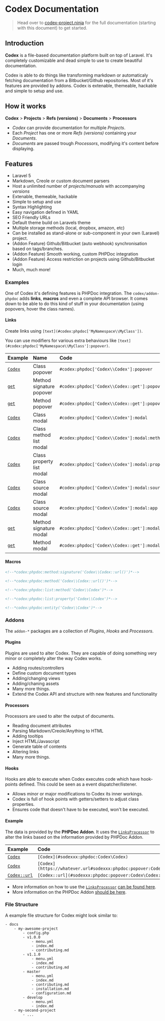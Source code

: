 <!---
title: Overview
subtitle: Codex Documentation
buttons:
  type: buttons
  buttons:    
    github: 
      text: Github
      icon: fa fa-github    
      attr:
          href: https://github.com/codex-project/codex
          target: _blank
    packagist:
      text: Packagist
      attr:    
          href: https://packagist.org/packages/codex
          target: _blank
-->


# Codex Documentation

<!--*codex:general:hide*-->

> Head over to [codex-project.ninja](http://codex-project.ninja) for the full documentation (starting with this document) to get started.

<!--*codex:/general:hide*-->


<!--*codex:phpdoc:method_signature('Codex\\Codex::url()')*-->

## Introduction
**Codex** is a file-based documentation platform built on top of Laravel. It's completely customizable and dead simple to use to create beautiful documentation.

Codex is able to do things like transforming markdown or automaticaly fetching documentation from a Bitbucket/Github repositories.
Most of it's features are provided by addons. Codex is extenable, themeable, hackable and simple to setup and use.

## How it works

**Codex** > **Projects** > **Refs (versions)** > **Documents** > **Processors**

- _Codex_ can provide documentation for multiple _Projects_.
- Each _Project_ has one or more _Refs (versions)_ containing your _Documents_.
- _Documents_ are passed trough _Processors_, modifying it's content before displaying.

## Features
- Laravel 5
- Markdown, Creole or custom document parsers
- Host a unlimited number of _projects/manuals_ with accompanying _versions_
- Extenable, themeable, hackable 
- Simple to setup and use
- Syntax Highlighting
- Easy navigation defined in YAML
- SEO Friendly URLs
- Default theme build on Laravels theme
- Multiple storage methods (local, dropbox, amazon, etc)
- Can be installed as stand-alone or sub-component in your own (Laravel) project.
- (Addon Feature) Github/Bitbucket (auto webhook) synchronisation based on tags/branches. 
- (Addon Feature) Smooth working, custom PHPDoc integration
- (Addon Feature) Access restriction on projects using Github/Bitbucket login
- Much, much more!

### Examples
One of Codex it's defining features is PHPDoc integration.
The `codex/addon-phpdoc` adds **links**, **macros** and even a complete API browser.
It comes down to be able to do this kind of stuff in your documentation (using popovers, hover the class names).


#### Links
Create links using `[text](#codex:phpdoc['MyNamespace\\MyClass'])`.

You can use modifiers for various extra behaviours like `[text](#codex:phpdoc['MyNamespace\\MyClass']:popover)`.

| Example | Name | Code |
|:--------|:-----|:-----|
| [`Codex`](#codex:phpdoc['Codex\\Codex']:popover) | Class popover | `#codex:phpdoc['Codex\\Codex']:popover` |
| [`get`](#codex:phpdoc['Codex\\Codex::get']:popover:signature) | Method signature popover | `#codex:phpdoc['Codex\\Codex::get']:popover:signature` |
| [`get`](#codex:phpdoc['Codex\\Codex::get']:popover) | Method popover | `#codex:phpdoc['Codex\\Codex::get']:popover` |
| [`Codex`](#codex:phpdoc['Codex\\Codex']:modal) | Class modal | `#codex:phpdoc['Codex\\Codex']:modal` |
| [`Codex`](#codex:phpdoc['Codex\\Codex']:modal:method-list) | Class method list modal | `#codex:phpdoc['Codex\\Codex']:modal:method-list` |
| [`Codex`](#codex:phpdoc['Codex\\Codex']:modal:property-list) | Class property list modal | `#codex:phpdoc['Codex\\Codex']:modal:property-list` |
| [`Codex`](#codex:phpdoc['Codex\\Codex']:modal:source) | Class source modal | `#codex:phpdoc['Codex\\Codex']:modal:source` |
| [`Codex`](#codex:phpdoc['Codex\\Codex']:modal:modal-full:app) | Class source modal | `#codex:phpdoc['Codex\\Codex']:modal:app` |
| [`get`](#codex:phpdoc['Codex\\Codex::get']:modal:signature) | Method signature modal | `#codex:phpdoc['Codex\\Codex::get']:modal:signature` |
| [`get`](#codex:phpdoc['Codex\\Codex::get']:modal) | Method modal | `#codex:phpdoc['Codex\\Codex::get']:modal` |




#### Macros
```markdown
<!--*codex:phpdoc:method:signature('Codex\\Codex::url()')*-->
```
<!--*codex:phpdoc:method:signature('Codex\\Codex::url()')*-->


```markdown
<!--*codex:phpdoc:method('Codex\\Codex::url()')*-->
```
<!--*codex:phpdoc:method('Codex\\Codex::url()')*-->


```markdown
<!--*codex:phpdoc:list:method('Codex\\Codex')*-->
```
<!--*codex:phpdoc:list:method('Codex\\Codex')*-->


```markdown
<!--*codex:phpdoc:list:property('Codex\\Codex')*-->
```
<!--*codex:phpdoc:list:property('Codex\\Codex')*-->



```markdown
<!--*codex:phpdoc:entity('Codex\\Codex')*-->
```
<!--*codex:phpdoc:entity('Codex\\Codex')*-->




### Addons
The `addon-*` packages are a collection of _Plugins_, _Hooks_ and _Processors_.



#### Plugins
Plugins are used to alter Codex. They are capable of doing something very minor or completely alter the way Codex works. 


- Adding routes/controllers
- Define custom document types
- Adding/changing views
- Adding/chaning assets
- Many more things.
- Extend the Codex API and structure with new features and functionality


#### Processors
Processors are used to alter the output of documents. 
 
- Reading document attributes
- Parsing Markdown/Creole/Anything to HTML
- Adding tooltips
- Inject HTML/Javascript
- Generate table of contents
- Altering links
- Many more things.  


#### Hooks
Hooks are able to execute when Codex executes code which have hook-points defined. This could be seen as a event dispatcher/listener.

- Allows minor or major modifications to Codex its inner workings.
- Codex is full of hook points with getters/setters to adjust class properties.
- Ensures code that doesn't have to be executed, won't be executed.


#### Example
The data is provided by the **PHPDoc Addon**. It uses the [`LinksProcessor`](#sodexxx:phpdoc:popover:Codex\Processors\LinksProcessor) 
to alter the links based on the information provided by PHPDoc Addon. 

| Example                                                          | Code                                                             |
|:-----------------------------------------------------------------|:-----------------------------------------------------------------|
| [`Codex`](../index.md#sodexxx:phpdoc:Codex\Codex)                  | `[Codex](#sodexxx:phpdoc:Codex\Codex)`                             |
| [`Codex`](https://whatever.url#sodexxx:phpdoc:popover:Codex\Codex) | `[Codex](https://whatever.url#sodexxx:phpdoc:popover:Codex\Codex)` |
| [`Codex::url`](../index.md#sodexxx:phpdoc:popover:Codex\Codex:url) | `[Codex::url](#sodexxx:phpdoc:popover:Codex\Codex:url)`            |



- More information on how to use the [`LinksProcessor`](#sodexxx:phpdoc:popover:Codex\Processors\LinksProcessor) [can be found here](develop/processors/links.md).
- More information on the PHPDoc Addon [should be here](addons/phpdoc.md).


### File Structure
A example file structure for Codex might look similar to: 
```
- docs
    - my-awesome-project
        - config.php
        - v1.0.0
            - menu.yml
            - index.md
            - contributing.md
        - v1.1.0
            - menu.yml
            - index.md
            - contributing.md
        - master
            - menu.yml
            - index.md
            - contributing.md
            - installation.md
            - configuration.md
        - develop
            - menu.yml
            - index.md
    - my-second-project
        - ...
```

